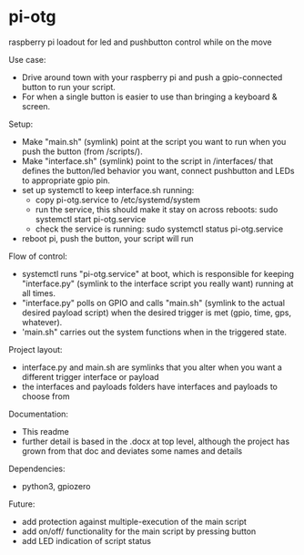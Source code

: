 # pi-otg
raspberry pi loadout for led and pushbutton control while on the move

Use case:
- Drive around town with your raspberry pi and push a gpio-connected button to run your script.
- For when a single button is easier to use than bringing a keyboard & screen.

Setup:
- Make "main.sh" (symlink) point at the script you want to run when you push the button (from /scripts/).
- Make "interface.sh" (symlink) point to the script in /interfaces/ that defines the button/led behavior you want, connect pushbutton and LEDs to appropriate gpio pin.
- set up systemctl to keep interface.sh running:
  - copy pi-otg.service to /etc/systemd/system
  - run the service, this should make it stay on across reboots: sudo systemctl start pi-otg.service
  - check the service is running: sudo systemctl status pi-otg.service
- reboot pi, push the button, your script will run

Flow of control:
- systemctl runs "pi-otg.service" at boot, which is responsible for keeping "interface.py" (symlink to the interface script you really want) running at all times.
- "interface.py" polls on GPIO and calls "main.sh" (symlink to the actual desired payload script) when the desired trigger is met (gpio, time, gps, whatever).
- 'main.sh" carries out the system functions when in the triggered state.

Project layout:
- interface.py and main.sh are symlinks that you alter when you want a different trigger interface or payload
- the interfaces and payloads folders have interfaces and payloads to choose from

Documentation:
- This readme
- further detail is based in the .docx at top level, although the project has grown from that doc and deviates some names and details

Dependencies:
- python3, gpiozero

Future:
- add protection against multiple-execution of the main script
- add on/off/ functionality for the main script by pressing button
- add LED indication of script status
